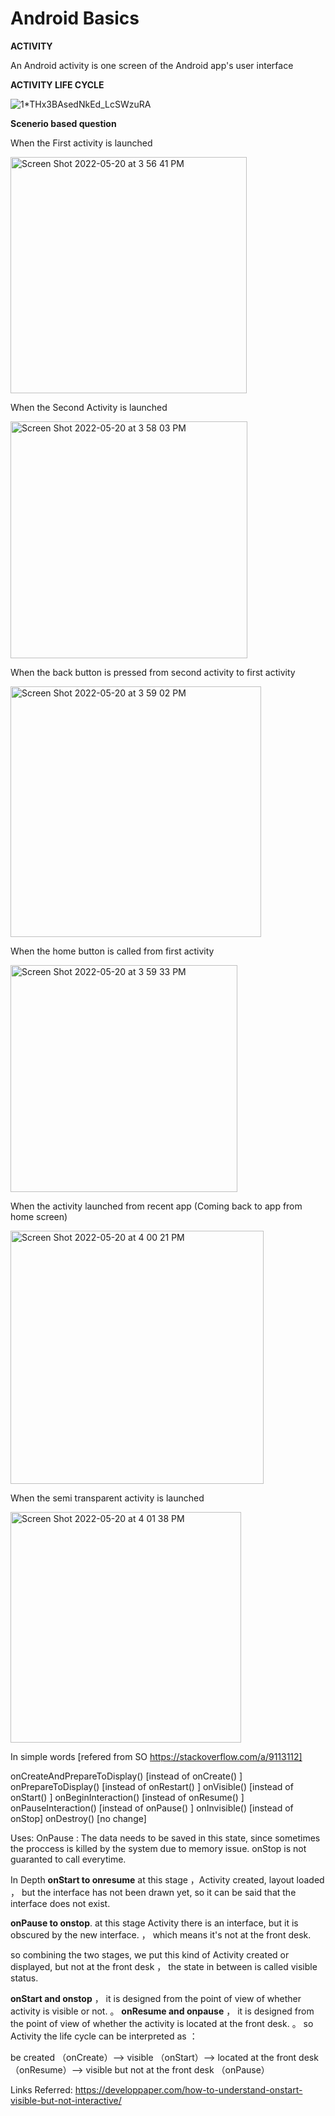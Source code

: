 # Android Basics

**ACTIVITY**

An Android activity is one screen of the Android app's user interface


**ACTIVITY LIFE CYCLE**


![1*THx3BAsedNkEd_LcSWzuRA](https://user-images.githubusercontent.com/94926624/169598271-da059c72-f0d9-4c6e-822c-8ae7876979c6.png)

**Scenerio based question**

When the First activity is launched

<img width="378" alt="Screen Shot 2022-05-20 at 3 56 41 PM" src="https://user-images.githubusercontent.com/94926624/169602022-bec7b6b8-a614-41dd-9b3c-295f7dc921fc.png">

When the Second Activity is launched


<img width="379" alt="Screen Shot 2022-05-20 at 3 58 03 PM" src="https://user-images.githubusercontent.com/94926624/169602164-308d9d36-ac6b-4451-99e5-eaca8bf6b284.png">


When the back button is pressed from second activity to first activity

<img width="401" alt="Screen Shot 2022-05-20 at 3 59 02 PM" src="https://user-images.githubusercontent.com/94926624/169602282-dd167e51-f470-42e8-94e8-7297cc961945.png">


When the home button is called from first activity

<img width="363" alt="Screen Shot 2022-05-20 at 3 59 33 PM" src="https://user-images.githubusercontent.com/94926624/169602342-ca995ca8-be55-4026-aad4-9e41d96ca86d.png">

When the activity launched from recent app (Coming back to app from home screen)

<img width="405" alt="Screen Shot 2022-05-20 at 4 00 21 PM" src="https://user-images.githubusercontent.com/94926624/169602443-12d16c2b-c0fd-44cb-ba19-9e694fe5dfc4.png">

When the semi transparent activity is launched

<img width="369" alt="Screen Shot 2022-05-20 at 4 01 38 PM" src="https://user-images.githubusercontent.com/94926624/169602589-ef2d96bb-8c7e-44b4-a751-3d93d33a8a74.png">




In simple words [refered from SO https://stackoverflow.com/a/9113112]

onCreateAndPrepareToDisplay()   [instead of onCreate() ]
onPrepareToDisplay()            [instead of onRestart() ]
onVisible()                     [instead of onStart() ]
onBeginInteraction()            [instead of onResume() ]
onPauseInteraction()            [instead of onPause() ]
onInvisible()                   [instead of onStop]
onDestroy()                     [no change] 


Uses:
OnPause : The data needs to be saved in this state, since sometimes the proccess is killed by the system due to memory issue. onStop is not guaranted to call everytime.


In Depth
**onStart to onresume** at this stage ，Activity created, layout loaded ， but the interface has not been drawn yet, so it can be said that the interface does not exist.

**onPause to onstop**. at this stage  Activity there is an interface, but it is obscured by the new interface. ， which means it's not at the front desk.

so combining the two stages, we put this kind of Activity created or displayed, but not at the front desk ， the state in between is called visible status.


**onStart and onstop** ， it is designed from the point of view of whether activity is visible or not. 。
**onResume and onpause** ， it is designed from the point of view of whether the activity is located at the front desk. 。
so Activity the life cycle can be interpreted as ：

be created （onCreate）——> visible （onStart）——> located at the front desk （onResume）——> visible but not at the front desk （onPause）


Links Referred:
https://developpaper.com/how-to-understand-onstart-visible-but-not-interactive/





